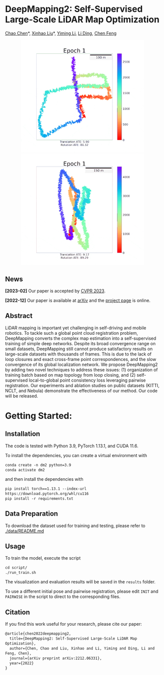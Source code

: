 # DeepMapping2: Self-Supervised Large-Scale LiDAR Map Optimization

[Chao Chen](https://joechencc.github.io/)\*, [Xinhao Liu](https://gaaaavin.github.io/)\*, [Yiming Li](https://roboticsyimingli.github.io/), [Li Ding](https://www.hajim.rochester.edu/ece/lding6/), [Chen Feng](https://scholar.google.com/citations?user=YeG8ZM0AAAAJ)

<p align="center">
<img src='./src/KITTI_0018.gif' width="400">
<img src='./src/KITTI_0027.gif' width="400">
</p>

## News
**[2023-02]** Our paper is accepted by [CVPR 2023](https://cvpr2023.thecvf.com/).

**[2022-12]** Our paper is available at [arXiv](https://arxiv.org/abs/2212.06331) and the [project page](https://ai4ce.github.io/DeepMapping2/) is online.

## Abstract
LiDAR mapping is important yet challenging in self-driving and mobile robotics. To tackle such a global point cloud registration problem, DeepMapping converts the complex map estimation into a self-supervised training of simple deep networks. Despite its broad convergence range on small datasets, DeepMapping still cannot produce satisfactory results on large-scale datasets with thousands of frames. This is due to the lack of loop closures and exact cross-frame point correspondences, and the slow convergence of its global localization network. We propose DeepMapping2 by adding two novel techniques to address these issues: (1) organization of training batch based on map topology from loop closing, and (2) self-supervised local-to-global point consistency loss leveraging pairwise registration. Our experiments and ablation studies on public datasets (KITTI, NCLT, and Nebula) demonstrate the effectiveness of our method. Our code will be released.


# Getting Started:
## Installation
The code is tested with Python 3.9, PyTorch 1.13.1, and CUDA 11.6.

To install the dependencies, you can create a virtual environment with
```
conda create -n dm2 python=3.9
conda activate dm2
```
and then install the dependencies with
```
pip install torch==1.13.1 --index-url https://download.pytorch.org/whl/cu116
pip install -r requirements.txt
```

## Data Preparation
To download the dataset used for training and testing, please refer to [./data/README.md](./data/README.md)

## Usage
To train the model, execute the script
```
cd script/
./run_train.sh
```
The visualization and evaluation results will be saved in the `results` folder.

To use a different initial pose and pairwise registration, please edit `INIT` and `PAIRWISE` in the script to direct to the corresponding files.


## Citation
If you find this work useful for your research, please cite our paper:
```
@article{chen2022deepmapping2,
  title={DeepMapping2: Self-Supervised Large-Scale LiDAR Map Optimization},
  author={Chen, Chao and Liu, Xinhao and Li, Yiming and Ding, Li and Feng, Chen},
  journal={arXiv preprint arXiv:2212.06331},
  year={2022}
}
```

